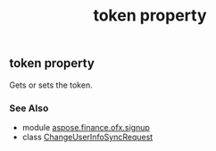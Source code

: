 ﻿---
title: token property
second_title: Aspose.Finance for Python via .NET API References
description: 
type: docs
weight: 70
url: /python-net/aspose.finance.ofx.signup/changeuserinfosyncrequest/token/
is_root: false
---

## token property


Gets or sets the token.

### See Also
* module [aspose.finance.ofx.signup](../../)
* class [ChangeUserInfoSyncRequest](/finance/python-net/aspose.finance.ofx.signup/changeuserinfosyncrequest)
